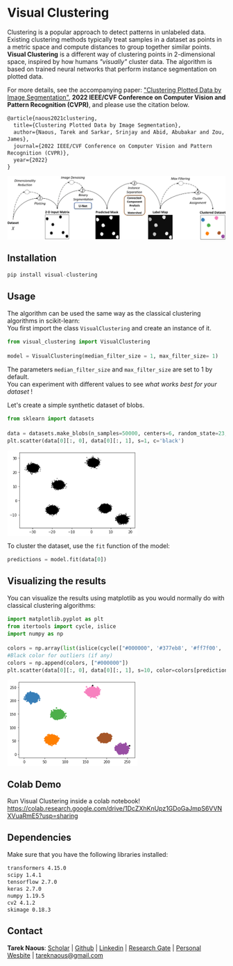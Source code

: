 # Visual Clustering

Clustering is a popular approach to detect patterns in unlabeled data. Existing clustering methods typically treat samples in a dataset as points in a metric space and compute distances to group together similar points. **Visual Clustering** is a  different way of clustering points in 2-dimensional space, inspired by how humans *"visually"* cluster data. The algorithm is based on trained neural networks that perform instance segmentation on plotted data. 


For more details, see the accompanying paper: ["Clustering Plotted Data by Image Segmentation"](https://openaccess.thecvf.com/content/CVPR2022/html/Naous_Clustering_Plotted_Data_by_Image_Segmentation_CVPR_2022_paper.html), **2022 IEEE/CVF Conference on Computer Vision and Pattern Recognition (CVPR)**, and please use the citation below.

```
@article{naous2021clustering,
  title={Clustering Plotted Data by Image Segmentation},
  author={Naous, Tarek and Sarkar, Srinjay and Abid, Abubakar and Zou, James},
  journal={2022 IEEE/CVF Conference on Computer Vision and Pattern Recognition (CVPR)},
  year={2022}
}
```

<img align="center"  src="images/algorithm.png" alt="algorithm">

## Installation

```python
pip install visual-clustering
```

## Usage

The algorithm can be used the same way as the classical clustering algorithms in scikit-learn: \
You first import the class ```VisualClustering``` and create an instance of it. 

```python
from visual_clustering import VisualClustering

model = VisualClustering(median_filter_size = 1, max_filter_size= 1)
```
The parameters ```median_filter_size``` and ```max_filter_size``` are set to 1 by default. \
You can experiment with different values to see *what works best for your dataset* !


Let's create a simple synthetic dataset of blobs.
```python
from sklearn import datasets

data = datasets.make_blobs(n_samples=50000, centers=6, random_state=23,center_box=(-30, 30))
plt.scatter(data[0][:, 0], data[0][:, 1], s=1, c='black')
```

<img align="center" width="300"  src="images/blobs.png" alt="blobs">

To cluster the dataset, use the ```fit``` function of the model:
```python
predictions = model.fit(data[0])
```

## Visualizing the results

You can visualize the results using matplotlib as you would normally do with classical clustering algorithms:

```python
import matplotlib.pyplot as plt
from itertools import cycle, islice
import numpy as np

colors = np.array(list(islice(cycle(["#000000", '#377eb8', '#ff7f00', '#4daf4a', '#f781bf', '#a65628', '#984ea3']), int(max(predictions) + 1))))
#Black color for outliers (if any)
colors = np.append(colors, ["#000000"])
plt.scatter(data[0][:, 0], data[0][:, 1], s=10, color=colors[predictions.astype('int8')])
```

<img align="center" width="300"  src="images/clustered_blobs.png" alt="clustered_blobs">

## Colab Demo

Run Visual Clustering inside a colab notebook! \
https://colab.research.google.com/drive/1DcZXhKnUpz1GDoGaJmpS6VVNXVuaRmE5?usp=sharing

## Dependencies
Make sure that you have the following libraries installed:
```
transformers 4.15.0
scipy 1.4.1
tensorflow 2.7.0
keras 2.7.0
numpy 1.19.5
cv2 4.1.2
skimage 0.18.3
```
## Contact
**Tarek Naous**: [Scholar](https://scholar.google.com/citations?user=ImyLv44AAAAJ&hl=en) | [Github](https://github.com/tareknaous?tab=repositories) |
[Linkedin](https://www.linkedin.com/in/tareknaous/) |  [Research Gate](https://www.researchgate.net/profile/Tarek_Naous?ev=hdr_xprf) | [Personal Wesbite](https://www.sites.google.com/view/tareknaous)
| tareknaous@gmail.com

